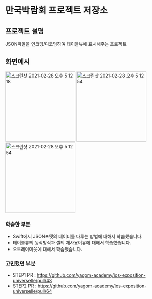 # 만국박람회 프로젝트 저장소
## 프로젝트 설명
JSON파일을 인코딩/디코딩하여 테이블뷰에 표시해주는 프로젝트

## 화면예시
<img width="220" alt="스크린샷 2021-02-28 오후 5 12 18" src="https://user-images.githubusercontent.com/55218398/153729539-dd0b48be-a813-4e37-84a7-2b60ab48f11a.png">
<img width="220" alt="스크린샷 2021-02-28 오후 5 12 54" src="https://user-images.githubusercontent.com/55218398/153729543-4eb98eea-7998-4d26-9906-65611db0f69b.png">
<img width="220" alt="스크린샷 2021-02-28 오후 5 12 54" src="https://user-images.githubusercontent.com/55218398/153729551-c2e56fdd-08c9-40f5-b8ab-789d0c89d2c5.png">


### 학습한 부분
- Swift에서 JSON포맷의 데이터를 다루는 방법에 대해서 학습했습니다.
- 테이블뷰의 동작방식과 셀의 재사용이유에 대해서 학습했습니다.
- 오토레이아웃에 대해서 학습했습니다.


### 고민했던 부분

- STEP1 PR : https://github.com/yagom-academy/ios-exposition-universelle/pull/43
- STEP2 PR : https://github.com/yagom-academy/ios-exposition-universelle/pull/64
